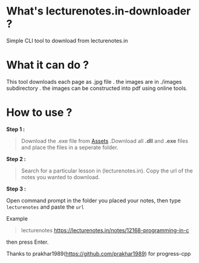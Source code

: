 # What's lecturenotes.in-downloader ?
Simple CLI tool to download from lecturenotes.in

# What it can do ?
This tool downloads each page as .jpg file . 
the images are in ./images subdirectory . the images can be constructed into pdf using online tools.

# How to use ?
**Step 1 :**
> Download the .exe file from [Assets](https://github.com/Nithin005/lecturenotes.in-downloader/releases "Download Executable") .Download all **.dll**  and **.exe** files and place the files in a seperate folder. 

**Step 2 :**

>Search for a particular lesson in  (lecturenotes.in). Copy the url of the notes you wanted to download.

**Step 3 :**

Open command prompt in the folder you placed your notes, then type `lecturenotes` and paste the `url`

Example

>lecturenotes https://lecturenotes.in/notes/12168-programming-in-c

then press Enter.

Thanks to prakhar1989(https://github.com/prakhar1989) for progress-cpp
